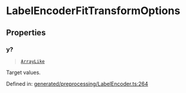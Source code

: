 # LabelEncoderFitTransformOptions

## Properties

### y?

> [`ArrayLike`](../types/ArrayLike.md)

Target values.

Defined in:  [generated/preprocessing/LabelEncoder.ts:264](https://github.com/transitive-bullshit/scikit-learn-ts/blob/122b3c0/packages/sklearn/src/generated/preprocessing/LabelEncoder.ts#L264)
